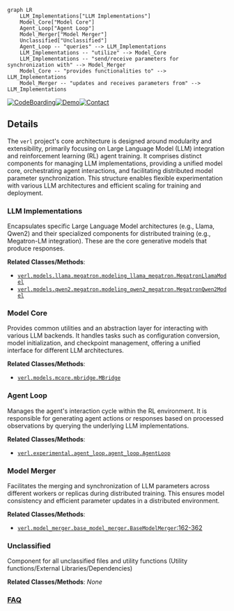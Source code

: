 ```mermaid
graph LR
    LLM_Implementations["LLM Implementations"]
    Model_Core["Model Core"]
    Agent_Loop["Agent Loop"]
    Model_Merger["Model Merger"]
    Unclassified["Unclassified"]
    Agent_Loop -- "queries" --> LLM_Implementations
    LLM_Implementations -- "utilize" --> Model_Core
    LLM_Implementations -- "send/receive parameters for synchronization with" --> Model_Merger
    Model_Core -- "provides functionalities to" --> LLM_Implementations
    Model_Merger -- "updates and receives parameters from" --> LLM_Implementations
```

[![CodeBoarding](https://img.shields.io/badge/Generated%20by-CodeBoarding-9cf?style=flat-square)](https://github.com/CodeBoarding/CodeBoarding)[![Demo](https://img.shields.io/badge/Try%20our-Demo-blue?style=flat-square)](https://www.codeboarding.org/diagrams)[![Contact](https://img.shields.io/badge/Contact%20us%20-%20contact@codeboarding.org-lightgrey?style=flat-square)](mailto:contact@codeboarding.org)

## Details

The `verl` project's core architecture is designed around modularity and extensibility, primarily focusing on Large Language Model (LLM) integration and reinforcement learning (RL) agent training. It comprises distinct components for managing LLM implementations, providing a unified model core, orchestrating agent interactions, and facilitating distributed model parameter synchronization. This structure enables flexible experimentation with various LLM architectures and efficient scaling for training and deployment.

### LLM Implementations
Encapsulates specific Large Language Model architectures (e.g., Llama, Qwen2) and their specialized components for distributed training (e.g., Megatron-LM integration). These are the core generative models that produce responses.


**Related Classes/Methods**:

- <a href="https://github.com/volcengine/verl/blob/mainverl/models/llama/megatron/modeling_llama_megatron.py" target="_blank" rel="noopener noreferrer">`verl.models.llama.megatron.modeling_llama_megatron.MegatronLlamaModel`</a>
- <a href="https://github.com/volcengine/verl/blob/mainverl/models/qwen2/megatron/modeling_qwen2_megatron.py" target="_blank" rel="noopener noreferrer">`verl.models.qwen2.megatron.modeling_qwen2_megatron.MegatronQwen2Model`</a>


### Model Core
Provides common utilities and an abstraction layer for interacting with various LLM backends. It handles tasks such as configuration conversion, model initialization, and checkpoint management, offering a unified interface for different LLM architectures.


**Related Classes/Methods**:

- <a href="https://github.com/volcengine/verl/blob/mainverl/models/mcore/mbridge.py" target="_blank" rel="noopener noreferrer">`verl.models.mcore.mbridge.MBridge`</a>


### Agent Loop
Manages the agent's interaction cycle within the RL environment. It is responsible for generating agent actions or responses based on processed observations by querying the underlying LLM implementations.


**Related Classes/Methods**:

- <a href="https://github.com/volcengine/verl/blob/mainverl/experimental/agent_loop/agent_loop.py" target="_blank" rel="noopener noreferrer">`verl.experimental.agent_loop.agent_loop.AgentLoop`</a>


### Model Merger
Facilitates the merging and synchronization of LLM parameters across different workers or replicas during distributed training. This ensures model consistency and efficient parameter updates in a distributed environment.


**Related Classes/Methods**:

- <a href="https://github.com/volcengine/verl/blob/mainverl/model_merger/base_model_merger.py#L162-L362" target="_blank" rel="noopener noreferrer">`verl.model_merger.base_model_merger.BaseModelMerger`:162-362</a>


### Unclassified
Component for all unclassified files and utility functions (Utility functions/External Libraries/Dependencies)


**Related Classes/Methods**: _None_



### [FAQ](https://github.com/CodeBoarding/GeneratedOnBoardings/tree/main?tab=readme-ov-file#faq)